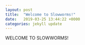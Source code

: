 ```yaml
---
layout: post
title:  "Welcome to Slowworms!"
date:   2019-03-25 13:44:22 +0000
categories: jekyll update
---
```

WELCOME TO SLOWWORMS!
